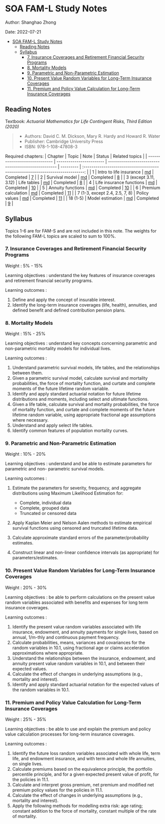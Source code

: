 # SOA FAM-L Study Notes
Author: Shanghao Zhong

Date: 2022-07-21

- [SOA FAM-L Study Notes](#soa-fam-l-study-notes)
  - [Reading Notes](#reading-notes)
  - [Syllabus](#syllabus)
    - [7. Insurance Coverages and Retirement Financial Security Programs](#7-insurance-coverages-and-retirement-financial-security-programs)
    - [8. Mortality Models](#8-mortality-models)
    - [9. Parametric and Non-Parametric Estimation](#9-parametric-and-non-parametric-estimation)
    - [10. Present Value Random Variables for Long-Term Insurance Coverages](#10-present-value-random-variables-for-long-term-insurance-coverages)
    - [11. Premium and Policy Value Calculation for Long-Term Insurance Coverages](#11-premium-and-policy-value-calculation-for-long-term-insurance-coverages)

## Reading Notes
Textbook: *Actuarial Mathematics for Life Contingent Risks, Third Edition (2020)*
> - Authors: David C. M. Dickson, Mary R. Hardy and Howard R. Water
> - Publisher: Cambridge University Press
> - ISBN: 978-1-108-47808-3

Required chapters:
| Chapter                        | Topic                    | Note                                                 | Status    |                                  Related topics                                  |
| ------------------------------ | ------------------------ | ---------------------------------------------------- | --------- | :------------------------------------------------------------------------------: |
| 1                              | Intro to life insurance  | [md](reading_notes/01_intro.md)                      | Completed |      [7](#7-insurance-coverages-and-retirement-financial-security-programs)      |
| 2                              | Survival model           | [md](reading_notes/02_survival_models.md)            | Completed |                             [8](#8-mortality-models)                             |
| 3 (except 3.11, 3.12)          | Life tables              | [md](reading_notes/03_life_tables_and_selection.md)  | Completed |                             [8](#8-mortality-models)                             |
| 4                              | Life insurance functions | [md](reading_notes/04_insurance_benefits.md)         | Completed |    [10](#10-present-value-random-variables-for-long-term-insurance-coverages)    |
| 5                              | Annuity functions        | [md](reading_notes/05_annuities.md)                  | Completed |    [10](#10-present-value-random-variables-for-long-term-insurance-coverages)    |
| 6                              | Premium calculation      | [md](reading_notes/06_premium_calculation.md)        | Completed | [11](#11-premium-and-policy-value-calculation-for-long-term-insurance-coverages) |
| 7 (1-3, except 2.4, 2.5, 7, 8) | Policy values            | [md](reading_notes/07_policy_values.md)              | Completed | [11](#11-premium-and-policy-value-calculation-for-long-term-insurance-coverages) |
| 18 (1-5)                       | Model estimation         | [md](reading_notes/18_estimating_survival_models.md) | Completed |                 [9](#9-parametric-and-non-parametric-estimation)                 |

## Syllabus

Topics 1-6 are for FAM-S and are not included in this note. The weights for the following FAM-L topics are scaled to sum to 100%.

### 7. Insurance Coverages and Retirement Financial Security Programs
Weight
: 5% - 15%

Learning objectives
: understand the key features of insurance coverages and retirement financial security programs.

Learning outcomes
:
  1. Define and apply the concept of insurable interest.
  2. Identify the long-term insurance coverages (life, health), annuities, and defined benefit and defined contribution pension plans.

### 8. Mortality Models
Weight
: 15% - 25%

Learning objectives
: understand key concepts concerning parametric and non-parametric mortality models for individual lives.

Learning outcomes
:
  1. Understand parametric survival models, life tables, and the relationships between them.
  2. Given a parametric survival model, calculate survival and mortality probabilities, the force of mortality function, and curtate and complete moments of the future lifetime random variable.
  3. Identify and apply standard actuarial notation for future lifetime distributions and moments, including select and ultimate functions.
  4. Given a life table, calculate survival and mortality probabilities, the force of mortality function, and curtate and complete moments of the future lifetime random variable, using appropriate fractional age assumptions where necessary.
  5. Understand and apply select life tables.
  6. Identify common features of population mortality curves.

### 9. Parametric and Non-Parametric Estimation
Weight
: 10% - 20%

Learning objectives
: understand and be able to estimate parameters for parametric and non- parametric survival models.

Learning outcomes
:
  1. Estimate the parameters for severity, frequency, and aggregate distributions using Maximum Likelihood Estimation for:
   
     - Complete, individual data
     - Complete, grouped data
     - Truncated or censored data
  
  2. Apply Kaplan Meier and Nelson Aalen methods to estimate empirical survival functions using censored and truncated lifetime data.
  3. Calculate approximate standard errors of the parameter/probability estimates.
  4. Construct linear and non-linear confidence intervals (as appropriate) for parameters/estimates.

### 10. Present Value Random Variables for Long-Term Insurance Coverages
Weight
: 20% - 30%

Learning objectives
: be able to perform calculations on the present value random variables associated with benefits and expenses for long term insurance coverages.

Learning outcomes
:
  1. Identify the present value random variables associated with life insurance, endowment, and annuity payments for single lives, based on annual, 1/m-thly and continuous payment frequency.
  2. Calculate probabilities, means, variances and covariances for the random variables in 10.1, using fractional age or claims acceleration approximations where appropriate.
  3. Understand the relationships between the insurance, endowment, and annuity present value random variables in 10.1, and between their expected values.
  4. Calculate the effect of changes in underlying assumptions (e.g., mortality and interest).
  5. Identify and apply standard actuarial notation for the expected values of the random variables in 10.1.

### 11. Premium and Policy Value Calculation for Long-Term Insurance Coverages
Weight
: 25% - 35%

Learning objectives
: be able to use and explain the premium and policy value calculation processes for long-term insurance coverages.

Learning outcomes
:
  1. Identify the future loss random variables associated with whole life, term life, and endowment insurance, and with term and whole life annuities, on single lives.
  2. Calculate premiums based on the equivalence principle, the portfolio percentile principle, and for a given expected present value of profit, for the policies in 11.1.
  3. Calculate and interpret gross premium, net premium and modified net premium policy values for the policies in 11.1.
  4. Calculate the effect of changes in underlying assumptions (e.g., mortality and interest).
  5. Apply the following methods for modelling extra risk: age rating; constant addition to the force of mortality, constant multiple of the rate of mortality.
